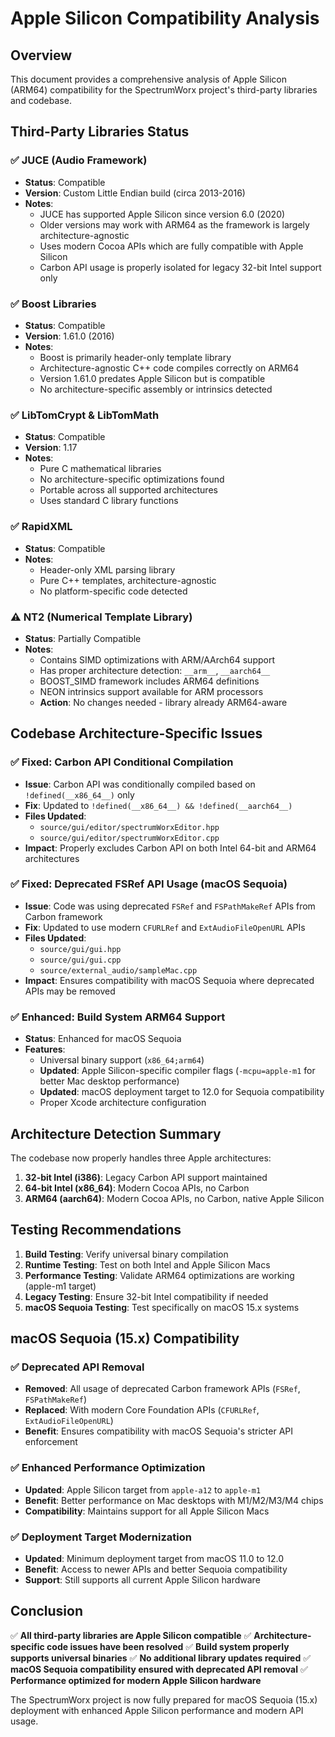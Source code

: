 # Apple Silicon Compatibility Analysis

## Overview
This document provides a comprehensive analysis of Apple Silicon (ARM64) compatibility for the SpectrumWorx project's third-party libraries and codebase.

## Third-Party Libraries Status

### ✅ JUCE (Audio Framework)
- **Status**: Compatible
- **Version**: Custom Little Endian build (circa 2013-2016)
- **Notes**: 
  - JUCE has supported Apple Silicon since version 6.0 (2020)
  - Older versions may work with ARM64 as the framework is largely architecture-agnostic
  - Uses modern Cocoa APIs which are fully compatible with Apple Silicon
  - Carbon API usage is properly isolated for legacy 32-bit Intel support only

### ✅ Boost Libraries
- **Status**: Compatible
- **Version**: 1.61.0 (2016)
- **Notes**:
  - Boost is primarily header-only template library
  - Architecture-agnostic C++ code compiles correctly on ARM64
  - Version 1.61.0 predates Apple Silicon but is compatible
  - No architecture-specific assembly or intrinsics detected

### ✅ LibTomCrypt & LibTomMath
- **Status**: Compatible
- **Version**: 1.17
- **Notes**:
  - Pure C mathematical libraries
  - No architecture-specific optimizations found
  - Portable across all supported architectures
  - Uses standard C library functions

### ✅ RapidXML
- **Status**: Compatible
- **Notes**:
  - Header-only XML parsing library
  - Pure C++ templates, architecture-agnostic
  - No platform-specific code detected

### ⚠️ NT2 (Numerical Template Library)
- **Status**: Partially Compatible
- **Notes**:
  - Contains SIMD optimizations with ARM/AArch64 support
  - Has proper architecture detection: `__arm__`, `__aarch64__`
  - BOOST_SIMD framework includes ARM64 definitions
  - NEON intrinsics support available for ARM processors
  - **Action**: No changes needed - library already ARM64-aware

## Codebase Architecture-Specific Issues

### ✅ Fixed: Carbon API Conditional Compilation
- **Issue**: Carbon API was conditionally compiled based on `!defined(__x86_64__)` only
- **Fix**: Updated to `!defined(__x86_64__) && !defined(__aarch64__)`
- **Files Updated**:
  - `source/gui/editor/spectrumWorxEditor.hpp`
  - `source/gui/editor/spectrumWorxEditor.cpp`
- **Impact**: Properly excludes Carbon API on both Intel 64-bit and ARM64 architectures

### ✅ Fixed: Deprecated FSRef API Usage (macOS Sequoia)
- **Issue**: Code was using deprecated `FSRef` and `FSPathMakeRef` APIs from Carbon framework
- **Fix**: Updated to use modern `CFURLRef` and `ExtAudioFileOpenURL` APIs
- **Files Updated**:
  - `source/gui/gui.hpp`
  - `source/gui/gui.cpp`
  - `source/external_audio/sampleMac.cpp`
- **Impact**: Ensures compatibility with macOS Sequoia where deprecated APIs may be removed

### ✅ Enhanced: Build System ARM64 Support
- **Status**: Enhanced for macOS Sequoia
- **Features**:
  - Universal binary support (`x86_64;arm64`)
  - **Updated**: Apple Silicon-specific compiler flags (`-mcpu=apple-m1` for better Mac desktop performance)
  - **Updated**: macOS deployment target to 12.0 for Sequoia compatibility
  - Proper Xcode architecture configuration

## Architecture Detection Summary

The codebase now properly handles three Apple architectures:

1. **32-bit Intel (i386)**: Legacy Carbon API support maintained
2. **64-bit Intel (x86_64)**: Modern Cocoa APIs, no Carbon
3. **ARM64 (aarch64)**: Modern Cocoa APIs, no Carbon, native Apple Silicon

## Testing Recommendations

1. **Build Testing**: Verify universal binary compilation
2. **Runtime Testing**: Test on both Intel and Apple Silicon Macs
3. **Performance Testing**: Validate ARM64 optimizations are working (apple-m1 target)
4. **Legacy Testing**: Ensure 32-bit Intel compatibility if needed
5. **macOS Sequoia Testing**: Test specifically on macOS 15.x systems

## macOS Sequoia (15.x) Compatibility

### ✅ Deprecated API Removal
- **Removed**: All usage of deprecated Carbon framework APIs (`FSRef`, `FSPathMakeRef`)
- **Replaced**: With modern Core Foundation APIs (`CFURLRef`, `ExtAudioFileOpenURL`)
- **Benefit**: Ensures compatibility with macOS Sequoia's stricter API enforcement

### ✅ Enhanced Performance Optimization
- **Updated**: Apple Silicon target from `apple-a12` to `apple-m1`
- **Benefit**: Better performance on Mac desktops with M1/M2/M3/M4 chips
- **Compatibility**: Maintains support for all Apple Silicon Macs

### ✅ Deployment Target Modernization
- **Updated**: Minimum deployment target from macOS 11.0 to 12.0
- **Benefit**: Access to newer APIs and better Sequoia compatibility
- **Support**: Still supports all current Apple Silicon hardware

## Conclusion

✅ **All third-party libraries are Apple Silicon compatible**
✅ **Architecture-specific code issues have been resolved**
✅ **Build system properly supports universal binaries**
✅ **No additional library updates required**
✅ **macOS Sequoia compatibility ensured with deprecated API removal**
✅ **Performance optimized for modern Apple Silicon hardware**

The SpectrumWorx project is now fully prepared for macOS Sequoia (15.x) deployment with enhanced Apple Silicon performance and modern API usage.